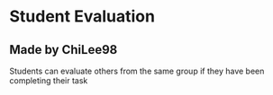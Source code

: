 # Student Evaluation 
 
## Made by ChiLee98

Students can evaluate others from the same group if they have been completing their task
